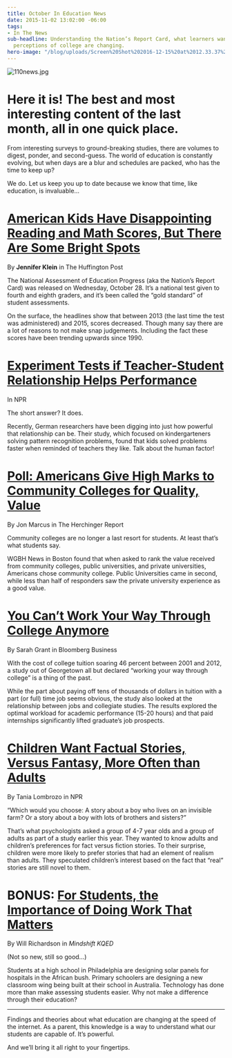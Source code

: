 ```yaml
---
title: October In Education News
date: 2015-11-02 13:02:00 -06:00
tags:
- In The News
sub-headline: Understanding the Nation’s Report Card, what learners want, and how
  perceptions of college are changing.
hero-image: "/blog/uploads/Screen%20Shot%202016-12-15%20at%2012.33.37%20PM%20(1).png"
---
```


![110news.jpg](/blog/uploads/110news.jpg)

# Here it is! The best and most interesting content of the last month, all in one quick place.

From interesting surveys to ground-breaking studies, there are volumes to digest, ponder, and second-guess. The world of education is constantly evolving, but when days are a blur and schedules are packed, who has the time to keep up?

We do. Let us keep you up to date because we know that time, like education, is invaluable…

# [American Kids Have Disappointing Reading and Math Scores, But There Are Some Bright Spots](http://www.huffingtonpost.com/entry/naep-scores_562fd4fde4b06317990fcf74?utm_hp_ref=education)
By **Jennifer Klein** in The Huffington Post

The National Assessment of Education Progress (aka the Nation’s Report Card) was released on Wednesday, October 28. It’s a national test given to fourth and eighth graders, and it’s been called the “gold standard” of student assessments.

On the surface, the headlines show that between 2013 (the last time the test was administered) and 2015, scores decreased. Though many say there are a lot of reasons to not make snap judgements. Including the fact these scores have been trending upwards since 1990.

# [Experiment Tests if Teacher-Student Relationship Helps Performance](http://www.npr.org/2015/10/13/448182553/experiment-tests-if-teacher-student-relationship-helps-performance)
In NPR

The short answer? It does.

Recently, German researchers have been digging into just how powerful that relationship can be. Their study, which focused on kindergarteners solving pattern recognition problems, found that kids solved problems faster when reminded of teachers they like. Talk about the human factor!

# [Poll: Americans Give High Marks to Community Colleges for Quality, Value](http://hechingerreport.org/poll-americans-give-high-marks-to-community-colleges-for-quality-value/)
By Jon Marcus in The Herchinger Report

Community colleges are no longer a last resort for students. At least that’s what students say.

WGBH News in Boston found that when asked to rank the value received from community colleges, public universities, and private universities, Americans chose community college. Public Universities came in second, while less than half of responders saw the private university experience as a good value.

# [You Can’t Work Your Way Through College Anymore](http://www.bloomberg.com/news/articles/2015-10-28/you-can-t-work-your-way-through-college-anymore)
By Sarah Grant in Bloomberg Business

With the cost of college tuition soaring 46 percent between 2001 and 2012, a study out of Georgetown all but declared “working your way through college” is a thing of the past.

While the part about paying off tens of thousands of dollars in tuition with a part (or full) time job seems obvious, the study also looked at the relationship between jobs and collegiate studies. The results explored the optimal workload for academic performance (15-20 hours) and that paid internships significantly lifted graduate’s job prospects.

# [Children Want Factual Stories, Versus Fantasy, More Often than Adults](http://www.npr.org/sections/13.7/2015/10/19/449865847/children-want-factual-stories-versus-fantasy-more-often-than-adults)
By Tania Lombrozo in NPR

“Which would you choose: A story about a boy who lives on an invisible farm? Or a story about a boy with lots of brothers and sisters?”

That’s what psychologists asked a group of 4-7 year olds and a group of adults as part of a study earlier this year. They wanted to know adults and children’s preferences for fact versus fiction stories. To their surprise, children were more likely to prefer stories that had an element of realism than adults. They speculated children’s interest based on the fact that “real” stories are still novel to them.

# BONUS: [For Students, the Importance of Doing Work That Matters](http://ww2.kqed.org/mindshift/2014/04/30/what-if-we-assigned-students-work-that-matters-outside-of-school/)
By Will Richardson in *Mindshift KQED*

(Not so new, still so good…)

Students at a high school in Philadelphia are designing solar panels for hospitals in the African bush. Primary schoolers are designing a new classroom wing being built at their school in Australia. Technology has done more than make assessing students easier. Why not make a difference through their education?

* * *

Findings and theories about what education are changing at the speed of the internet. As a parent, this knowledge is a way to understand what our students are capable of. It’s powerful.

And we’ll bring it all right to your fingertips.

